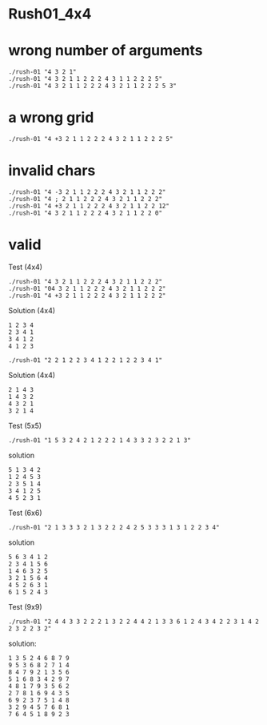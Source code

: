 # Rush01_4x4

# wrong number of arguments

	./rush-01 "4 3 2 1"
	./rush-01 "4 3 2 1 1 2 2 2 4 3 1 1 2 2 2 5"
	./rush-01 "4 3 2 1 1 2 2 2 4 3 2 1 1 2 2 2 5 3"

<bt>

# a wrong grid

	./rush-01 "4 +3 2 1 1 2 2 2 4 3 2 1 1 2 2 2 5"

# invalid chars

	./rush-01 "4 -3 2 1 1 2 2 2 4 3 2 1 1 2 2 2"
	./rush-01 "4 ; 2 1 1 2 2 2 4 3 2 1 1 2 2 2"
	./rush-01 "4 +3 2 1 1 2 2 2 4 3 2 1 1 2 2 12"
	./rush-01 "4 3 2 1 1 2 2 2 4 3 2 1 1 2 2 0" 

# valid

Test (4x4)

	./rush-01 "4 3 2 1 1 2 2 2 4 3 2 1 1 2 2 2"
	./rush-01 "04 3 2 1 1 2 2 2 4 3 2 1 1 2 2 2"
	./rush-01 "4 +3 2 1 1 2 2 2 4 3 2 1 1 2 2 2"

Solution (4x4)

	1 2 3 4
	2 3 4 1
	3 4 1 2
	4 1 2 3

	./rush-01 "2 2 1 2 2 3 4 1 2 2 1 2 2 3 4 1"

Solution (4x4)

	2 1 4 3
	1 4 3 2
	4 3 2 1
	3 2 1 4

Test (5x5)

	./rush-01 "1 5 3 2 4 2 1 2 2 2 1 4 3 3 2 3 2 2 1 3"

solution

	5 1 3 4 2
	1 2 4 5 3
	2 3 5 1 4
	3 4 1 2 5
	4 5 2 3 1

Test (6x6)

	./rush-01 "2 1 3 3 3 2 1 3 2 2 2 4 2 5 3 3 3 1 3 1 2 2 3 4"

solution

	5 6 3 4 1 2
	2 3 4 1 5 6
	1 4 6 3 2 5
	3 2 1 5 6 4
	4 5 2 6 3 1
	6 1 5 2 4 3

Test (9x9)

	./rush-01 "2 4 4 3 3 2 2 2 1 3 2 2 4 4 2 1 3 3 6 1 2 4 3 4 2 2 3 1 4 2 2 3 2 2 3 2"

solution:

	1 3 5 2 4 6 8 7 9
	9 5 3 6 8 2 7 1 4
	8 4 7 9 2 1 3 5 6
	5 1 6 8 3 4 2 9 7
	4 8 1 7 9 3 5 6 2
	2 7 8 1 6 9 4 3 5
	6 9 2 3 7 5 1 4 8
	3 2 9 4 5 7 6 8 1
	7 6 4 5 1 8 9 2 3
